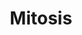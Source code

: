 ---
layout: project
title: Mitosis
image: /images/projects/mitosis.png
description: Unfinished. Representation of cellular mitosis. Clicking on a cell causes the cell to divide into smaller cells.
scripts:
  - common/p5.js
  - common/p5.dom.js
  - Mitosis/cell.js
  - Mitosis/sketch.js
---